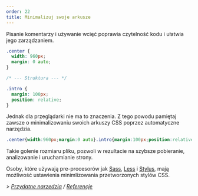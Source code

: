 ```yaml
---
order: 22
title: Minimalizuj swoje arkusze
---
```


Pisanie komentarzy i używanie wcięć poprawia czytelność kodu i ułatwia jego zarządzaniem.

```css
.center {
  width: 960px;
  margin: 0 auto;
}

/* --- Struktura --- */

.intro {
  margin: 100px;
  position: relative;
}
```

Jednak dla przeglądarki nie ma to znaczenia. Z tego powodu pamiętaj zawsze o minimalizowaniu swoich arkuszy CSS poprzez automatyczne narzędzia.

```css
.center{width:960px;margin:0 auto}.intro{margin:100px;position:relative}
```

Takie golenie rozmiaru pliku, pozwoli w rezultacie na szybsze pobieranie, analizowanie i uruchamianie strony.

Osoby, które używają pre-procesorów jak [Sass](http://sass-lang.com/), [Less](http://lesscss.org/) i [Stylus](http://learnboost.github.com/stylus/), mają możliwość ustawienia minimlizowania przetworzonych stylów CSS.

*> [Przydatne narzędzia](https://github.com/zenorocha/browser-diet/wiki/Tools#wiki-minify-your-stylesheets) / [Referencje](https://github.com/zenorocha/browser-diet/wiki/References#minify-your-stylesheets)*
